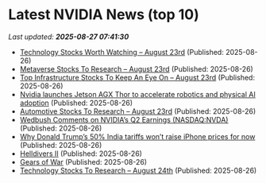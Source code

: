 # Latest NVIDIA News (top 10)
_Last updated: **2025-08-27 07:41:30**_

- [Technology Stocks Worth Watching – August 23rd](https://www.etfdailynews.com/2025/08/26/technology-stocks-worth-watching-august-23rd/) (Published: 2025-08-26)
- [Metaverse Stocks To Research – August 23rd](https://www.etfdailynews.com/2025/08/26/metaverse-stocks-to-research-august-23rd/) (Published: 2025-08-26)
- [Top Infrastructure Stocks To Keep An Eye On – August 23rd](https://www.etfdailynews.com/2025/08/26/top-infrastructure-stocks-to-keep-an-eye-on-august-23rd/) (Published: 2025-08-26)
- [Nvidia launches Jetson AGX Thor to accelerate robotics and physical AI adoption](https://www.digitimes.com/news/a20250826VL209/nvidia-robotics-production-logistics-software.html) (Published: 2025-08-26)
- [Automotive Stocks To Research – August 23rd](https://www.etfdailynews.com/2025/08/26/automotive-stocks-to-research-august-23rd/) (Published: 2025-08-26)
- [Wedbush Comments on NVIDIA’s Q2 Earnings (NASDAQ:NVDA)](https://www.etfdailynews.com/2025/08/26/wedbush-comments-on-nvidias-q2-earnings-nasdaqnvda/) (Published: 2025-08-26)
- [Why Donald Trump’s 50% India tariffs won’t raise iPhone prices for now](https://economictimes.indiatimes.com/industry/cons-products/electronics/why-donald-trumps-50-india-tariffs-wont-raise-iphone-prices-for-now/articleshow/123519287.cms) (Published: 2025-08-26)
- [Helldivers II](https://www.giantbomb.com/helldivers-ii/3030-89235/) (Published: 2025-08-26)
- [Gears of War](https://www.giantbomb.com/gears-of-war/3030-12231/) (Published: 2025-08-26)
- [Technology Stocks To Research – August 24th](https://www.etfdailynews.com/2025/08/26/technology-stocks-to-research-august-24th/) (Published: 2025-08-26)
